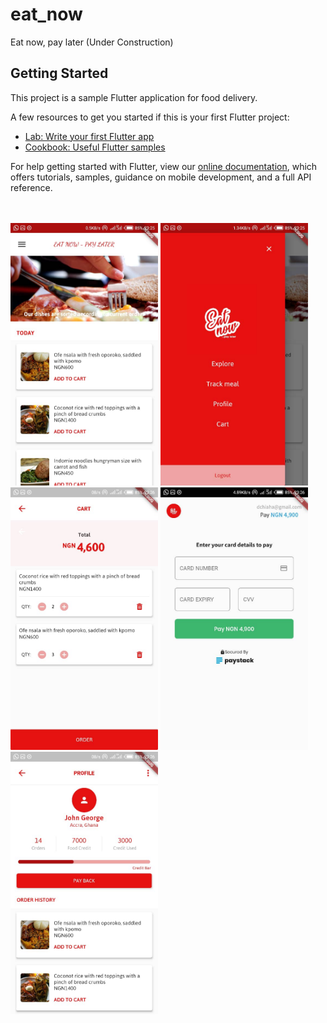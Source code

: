# eat_now

Eat now, pay later (Under Construction)

## Getting Started

This project is a sample Flutter application for food delivery.

A few resources to get you started if this is your first Flutter project:

- [Lab: Write your first Flutter app](https://flutter.dev/docs/get-started/codelab)
- [Cookbook: Useful Flutter samples](https://flutter.dev/docs/cookbook)

For help getting started with Flutter, view our
[online documentation](https://flutter.dev/docs), which offers tutorials,
samples, guidance on mobile development, and a full API reference.

<br/>
<br/>
<img src="images/e1.jpeg" height="420"/>
<img src="images/e2.jpeg" height="420"/>
<img src="images/e3.jpeg" height="420"/>
<img src="images/e4.jpeg" height="420"/>
<img src="images/e5.jpeg" height="420"/>
